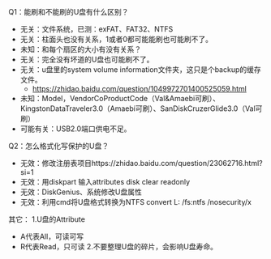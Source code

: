 Q1：能刷和不能刷的U盘有什么区别？
- 无关：文件系统，已测：exFAT、FAT32、NTFS
- 无关：柱面头也没有关系，1或者0都可能能刷也可能刷不了。
- 未知：和每个扇区的大小有没有关系？
- 无关：完全没有坏道的U盘也可能刷不了。
- 无关：u盘里的system volume information文件夹，这只是个backup的缓存文件。
	- https://zhidao.baidu.com/question/1049972701400525059.html
- 未知：Model，VendorCoProductCode（Val&Amaebi可刷）、KingstonDataTraveler3.0（Amaebi可刷）、SanDiskCruzerGlide3.0（Val可刷）
- 可能有关：USB2.0端口供电不足。

Q2：怎么格式化写保护的U盘？
- 无效：修改注册表项目https://zhidao.baidu.com/question/23062716.html?si=1
- 无效：用diskpart 输入attributes disk clear readonly
- 无效：DiskGenius、系统修改U盘属性
- 无效：利用cmd将U盘格式转换为NTFS convert L: /fs:ntfs /nosecurity/x

其它：
1.U盘的Attribute
- A代表All，可读可写
- R代表Read，只可读
2.不要整理U盘的碎片，会影响U盘寿命。